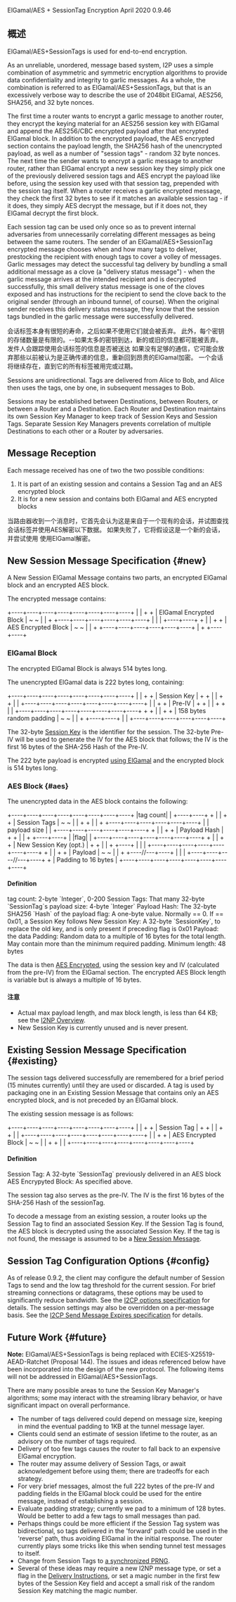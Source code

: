  ElGamal/AES +
SessionTag Encryption April 2020 0.9.46 

## 概述

ElGamal/AES+SessionTags is used for end-to-end encryption.

As an unreliable, unordered, message based system, I2P uses a simple
combination of asymmetric and symmetric encryption algorithms to provide
data confidentiality and integrity to garlic messages. As a whole, the
combination is referred to as ElGamal/AES+SessionTags, but that is an
excessively verbose way to describe the use of 2048bit ElGamal, AES256,
SHA256, and 32 byte nonces.

The first time a router wants to encrypt a garlic message to another
router, they encrypt the keying material for an AES256 session key with
ElGamal and append the AES256/CBC encrypted payload after that encrypted
ElGamal block. In addition to the encrypted payload, the AES encrypted
section contains the payload length, the SHA256 hash of the unencrypted
payload, as well as a number of \"session tags\" - random 32 byte
nonces. The next time the sender wants to encrypt a garlic message to
another router, rather than ElGamal encrypt a new session key they
simply pick one of the previously delivered session tags and AES encrypt
the payload like before, using the session key used with that session
tag, prepended with the session tag itself. When a router receives a
garlic encrypted message, they check the first 32 bytes to see if it
matches an available session tag - if it does, they simply AES decrypt
the message, but if it does not, they ElGamal decrypt the first block.

Each session tag can be used only once so as to prevent internal
adversaries from unnecessarily correlating different messages as being
between the same routers. The sender of an ElGamal/AES+SessionTag
encrypted message chooses when and how many tags to deliver, prestocking
the recipient with enough tags to cover a volley of messages. Garlic
messages may detect the successful tag delivery by bundling a small
additional message as a clove (a \"delivery status message\") - when the
garlic message arrives at the intended recipient and is decrypted
successfully, this small delivery status message is one of the cloves
exposed and has instructions for the recipient to send the clove back to
the original sender (through an inbound tunnel, of course). When the
original sender receives this delivery status message, they know that
the session tags bundled in the garlic message were successfully
delivered.

会话标签本身有很短的寿命，之后如果不使用它们就会被丢弃。
此外，每个密钥的存储数量是有限的。\--如果太多的密钥到达，新的或旧的信息都可能被丢弃。
发件人会跟踪使用会话标签的信息是否被送达
如果没有足够的通信，它可能会放弃那些以前被认为是正确传递的信息，重新回到昂贵的ElGamal加密。
一个会话将继续存在，直到它的所有标签被用完或过期。

Sessions are unidirectional. Tags are delivered from Alice to Bob, and
Alice then uses the tags, one by one, in subsequent messages to Bob.

Sessions may be established between Destinations, between Routers, or
between a Router and a Destination. Each Router and Destination
maintains its own Session Key Manager to keep track of Session Keys and
Session Tags. Separate Session Key Managers prevents correlation of
multiple Destinations to each other or a Router by adversaries.

## Message Reception

Each message received has one of two the two possible conditions:

1. It is part of an existing session and contains a Session Tag and an
 AES encrypted block
2. It is for a new session and contains both ElGamal and AES encrypted
 blocks

当路由器收到一个消息时，它首先会认为这是来自于一个现有的会话，并试图查找会话标签并使用AES解密以下数据。
如果失败了，它将假设这是一个新的会话，并尝试使用 使用ElGamal解密。

## New Session Message Specification {#new}

A New Session ElGamal Message contains two parts, an encrypted ElGamal
block and an encrypted AES block.

The encrypted message contains:


+\-\-\--+\-\-\--+\-\-\--+\-\-\--+\-\-\--+\-\-\--+\-\-\--+\-\-\--+ \|
\| + + \| ElGamal Encrypted Block \| \~ \~ \| \| +
+\-\-\--+\-\-\--+\-\-\--+\-\-\--+\-\-\--+\-\-\--+ \| \| \|
+\-\-\--+\-\-\--+ + \| \| + + \| AES Encrypted Block \| \~ \~ \| \| +
+\-\-\--+\-\-\--+\-\-\--+\-\-\--+\-\-\--+\-\-\--+ \| + +\-\-\--+\-\-\--+


### ElGamal Block

The encrypted ElGamal Block is always 514 bytes long.

The unencrypted ElGamal data is 222 bytes long, containing:


+\-\-\--+\-\-\--+\-\-\--+\-\-\--+\-\-\--+\-\-\--+\-\-\--+\-\-\--+ \|
\| + + \| Session Key \| + + \| \| + + \| \|
+\-\-\--+\-\-\--+\-\-\--+\-\-\--+\-\-\--+\-\-\--+\-\-\--+\-\-\--+ \|
\| + + \| Pre-IV \| + + \| \| + + \| \|
+\-\-\--+\-\-\--+\-\-\--+\-\-\--+\-\-\--+\-\-\--+\-\-\--+\-\-\--+ + + \|
\| + + \| 158 bytes random padding \| \~ \~ \| \| + +\-\-\--+\-\-\--+ \|
\| +\-\-\--+\-\-\--+\-\-\--+\-\-\--+\-\-\--+\-\-\--+ 

The 32-byte [Session
Key](#type_SessionKey) is the
identifier for the session. The 32-byte Pre-IV will be used to generate
the IV for the AES block that follows; the IV is the first 16 bytes of
the SHA-256 Hash of the Pre-IV.

The 222 byte payload is encrypted [using
ElGamal](#elgamal) and the encrypted block
is 514 bytes long.

### AES Block {#aes}

The unencrypted data in the AES block contains the following:


+\-\-\--+\-\-\--+\-\-\--+\-\-\--+\-\-\--+\-\-\--+\-\-\--+\-\-\--+ \|tag
count\| \| +\-\-\--+\-\-\--+ + \| \| + + \| Session Tags \| \~ \~ \|
\| + + \| \| + +\-\-\--+\-\-\--+\-\-\--+\-\-\--+\-\-\--+\-\-\--+ \| \|
payload size \| \| +\-\-\--+\-\-\--+\-\-\--+\-\-\--+\-\-\--+\-\-\--+ +
\| \| + + \| Payload Hash \| + + \| \| + +\-\-\--+\-\-\--+ \| \|flag\|
\| +\-\-\--+\-\-\--+\-\-\--+\-\-\--+\-\-\--+\-\-\--+\-\-\--+ + \| \| + +
\| New Session Key (opt.) \| + + \| \| + +\-\-\--+ \| \| \|
+\-\-\--+\-\-\--+\-\-\--+\-\-\--+\-\-\--+\-\-\--+\-\-\--+ + \| \| + + \|
Payload \| \~ \~ \| \| + +\-\-\--//\-\--+\-\-\--+ \| \| \|
+\-\-\--+\-\-\--+\-\-\--//\-\--+\-\-\--+ + \| Padding to 16 bytes \|
+\-\-\--+\-\-\--+\-\-\--+\-\-\--+\-\-\--+\-\-\--+\-\-\--+\-\-\--+ 

#### Definition

 tag count: 2-byte \`Integer\`, 0-200
Session Tags: That many 32-byte \`SessionTag\`s payload size: 4-byte
\`Integer\` Payload Hash: The 32-byte SHA256 \`Hash\` of the payload
flag: A one-byte value. Normally == 0. If == 0x01, a Session Key follows
New Session Key: A 32-byte \`SessionKey\`, to replace the old key, and
is only present if preceding flag is 0x01 Payload: the data Padding:
Random data to a multiple of 16 bytes for the total length. May contain
more than the minimum required padding. Minimum
length: 48 bytes

The data is then [AES Encrypted](), using
the session key and IV (calculated from the pre-IV) from the ElGamal
section. The encrypted AES Block length is variable but is always a
multiple of 16 bytes.

#### 注意

- Actual max payload length, and max block length, is less than 64 KB;
 see the [I2NP Overview]().
- New Session Key is currently unused and is never present.

## Existing Session Message Specification {#existing}

The session tags delivered successfully are remembered for a brief
period (15 minutes currently) until they are used or discarded. A tag is
used by packaging one in an Existing Session Message that contains only
an AES encrypted block, and is not preceded by an ElGamal block.

The existing session message is as follows:


+\-\-\--+\-\-\--+\-\-\--+\-\-\--+\-\-\--+\-\-\--+\-\-\--+\-\-\--+ \|
\| + + \| Session Tag \| + + \| \| + + \| \|
+\-\-\--+\-\-\--+\-\-\--+\-\-\--+\-\-\--+\-\-\--+\-\-\--+\-\-\--+ \|
\| + + \| AES Encrypted Block \| \~ \~ \| \| + + \| \|
+\-\-\--+\-\-\--+\-\-\--+\-\-\--+\-\-\--+\-\-\--+\-\-\--+\-\-\--+ 

#### Definition

 Session Tag: A 32-byte \`SessionTag\`
previously delivered in an AES block AES Encrypyted Block: As specified
above. 

The session tag also serves as the pre-IV. The IV is the first 16 bytes
of the SHA-256 Hash of the sessionTag.

To decode a message from an existing session, a router looks up the
Session Tag to find an associated Session Key. If the Session Tag is
found, the AES block is decrypted using the associated Session Key. If
the tag is not found, the message is assumed to be a [New Session
Message](#new).

## Session Tag Configuration Options {#config}

As of release 0.9.2, the client may configure the default number of
Session Tags to send and the low tag threshold for the current session.
For brief streaming connections or datagrams, these options may be used
to significantly reduce bandwidth. See the [I2CP options
specification](#options) for details. The session
settings may also be overridden on a per-message basis. See the [I2CP
Send Message Expires
specification](#msg_SendMessageExpires) for
details.

## Future Work {#future}

**Note:** ElGamal/AES+SessionTags is being replaced with
ECIES-X25519-AEAD-Ratchet (Proposal 144). The issues and ideas
referenced below have been incorporated into the design of the new
protocol. The following items will not be addressed in
ElGamal/AES+SessionTags.

There are many possible areas to tune the Session Key Manager\'s
algorithms; some may interact with the streaming library behavior, or
have significant impact on overall performance.

- The number of tags delivered could depend on message size, keeping
 in mind the eventual padding to 1KB at the tunnel message layer.
- Clients could send an estimate of session lifetime to the router, as
 an advisory on the number of tags required.
- Delivery of too few tags causes the router to fall back to an
 expensive ElGamal encryption.
- The router may assume delivery of Session Tags, or await
 acknowledgement before using them; there are tradeoffs for each
 strategy.
- For very brief messages, almost the full 222 bytes of the pre-IV and
 padding fields in the ElGamal block could be used for the entire
 message, instead of establishing a session.
- Evaluate padding strategy; currently we pad to a minimum of 128
 bytes. Would be better to add a few tags to small messages than pad.
- Perhaps things could be more efficient if the Session Tag system was
 bidirectional, so tags delivered in the \'forward\' path could be
 used in the \'reverse\' path, thus avoiding ElGamal in the initial
 response. The router currently plays some tricks like this when
 sending tunnel test messages to itself.
- Change from Session Tags to [a synchronized
 PRNG](#prng).
- Several of these ideas may require a new I2NP message type, or set a
 flag in the [Delivery
 Instructions](#struct_TunnelMessageDeliveryInstructions),
 or set a magic number in the first few bytes of the Session Key
 field and accept a small risk of the random Session Key matching the
 magic number.


